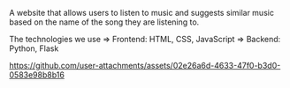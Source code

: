A website that allows users to listen to music and suggests similar music based on the name of the song they are listening to.

The technologies we use 
=> Frontend: HTML, CSS, JavaScript
=> Backend: Python, Flask

https://github.com/user-attachments/assets/02e26a6d-4633-47f0-b3d0-0583e98b8b16

